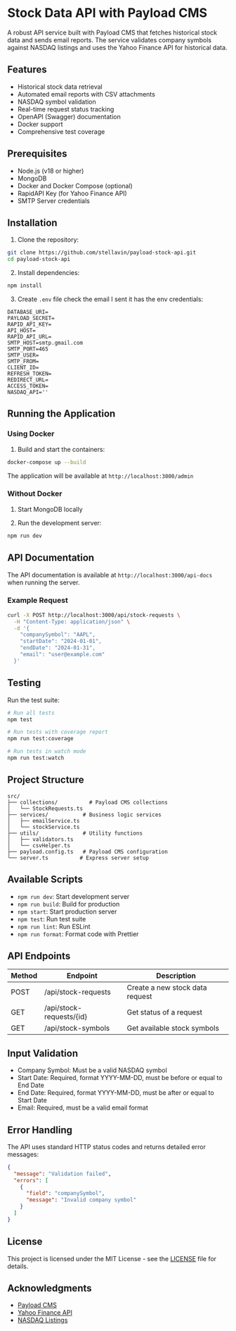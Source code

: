 # Stock Data API with Payload CMS

A robust API service built with Payload CMS that fetches historical stock data and sends email reports. The service validates company symbols against NASDAQ listings and uses the Yahoo Finance API for historical data.

## Features

- Historical stock data retrieval
- Automated email reports with CSV attachments
- NASDAQ symbol validation
- Real-time request status tracking
- OpenAPI (Swagger) documentation
- Docker support
- Comprehensive test coverage

## Prerequisites

- Node.js (v18 or higher)
- MongoDB
- Docker and Docker Compose (optional)
- RapidAPI Key (for Yahoo Finance API)
- SMTP Server credentials

## Installation

1. Clone the repository:
```bash
git clone https://github.com/stellavin/payload-stock-api.git
cd payload-stock-api
```

2. Install dependencies:
```bash
npm install
```

3. Create `.env` file check the email I sent it has the env credentials:
```env
DATABASE_URI=
PAYLOAD_SECRET=
RAPID_API_KEY=
API_HOST=
RAPID_API_URL=
SMTP_HOST=smtp.gmail.com
SMTP_PORT=465
SMTP_USER=
SMTP_FROM=
CLIENT_ID=
REFRESH_TOKEN=
REDIRECT_URL=
ACCESS_TOKEN=
NASDAQ_API=''
```

## Running the Application

### Using Docker

1. Build and start the containers:
```bash
docker-compose up --build
```

The application will be available at `http://localhost:3000/admin`

### Without Docker

1. Start MongoDB locally

2. Run the development server:
```bash
npm run dev
```

## API Documentation

The API documentation is available at `http://localhost:3000/api-docs` when running the server.

### Example Request

```bash
curl -X POST http://localhost:3000/api/stock-requests \
  -H "Content-Type: application/json" \
  -d '{
    "companySymbol": "AAPL",
    "startDate": "2024-01-01",
    "endDate": "2024-01-31",
    "email": "user@example.com"
  }'
```

## Testing

Run the test suite:
```bash
# Run all tests
npm test

# Run tests with coverage report
npm run test:coverage

# Run tests in watch mode
npm run test:watch
```

## Project Structure

```
src/
├── collections/          # Payload CMS collections
│   └── StockRequests.ts
├── services/           # Business logic services
│   ├── emailService.ts
│   └── stockService.ts
├── utils/              # Utility functions
│   ├── validators.ts
│   └── csvHelper.ts
├── payload.config.ts   # Payload CMS configuration
└── server.ts          # Express server setup
```

## Available Scripts

- `npm run dev`: Start development server
- `npm run build`: Build for production
- `npm start`: Start production server
- `npm test`: Run test suite
- `npm run lint`: Run ESLint
- `npm run format`: Format code with Prettier

## API Endpoints

| Method | Endpoint | Description |
|--------|----------|-------------|
| POST | /api/stock-requests | Create a new stock data request |
| GET | /api/stock-requests/{id} | Get status of a request |
| GET | /api/stock-symbols | Get available stock symbols |

## Input Validation

- Company Symbol: Must be a valid NASDAQ symbol
- Start Date: Required, format YYYY-MM-DD, must be before or equal to End Date
- End Date: Required, format YYYY-MM-DD, must be after or equal to Start Date
- Email: Required, must be a valid email format

## Error Handling

The API uses standard HTTP status codes and returns detailed error messages:

```json
{
  "message": "Validation failed",
  "errors": [
    {
      "field": "companySymbol",
      "message": "Invalid company symbol"
    }
  ]
}
```

## License

This project is licensed under the MIT License - see the [LICENSE](LICENSE) file for details.

## Acknowledgments

- [Payload CMS](https://payloadcms.com/)
- [Yahoo Finance API](https://rapidapi.com/apidojo/api/yh-finance)
- [NASDAQ Listings](https://datahub.io/core/nasdaq-listings)
